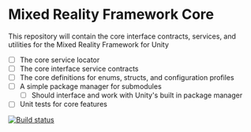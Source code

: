 # Mixed Reality Framework Core

This repository will contain the core interface contracts, services, and utilities for the Mixed Reality Framework for Unity

- [ ] The core service locator
- [ ] The core interface service contracts
- [ ] The core definitions for enums, structs, and configuration profiles
- [ ] A simple package manager for submodules
    - [ ] Should interface and work with Unity's built in package manager
- [ ] Unit tests for core features

[![Build status](https://dev.azure.com/xrtk/Mixed%20Reality%20Toolkit/_apis/build/status/Mixed%20Reality%20Toolkit-CI)](https://dev.azure.com/xrtk/Mixed%20Reality%20Toolkit/_build/latest?definitionId=2)
